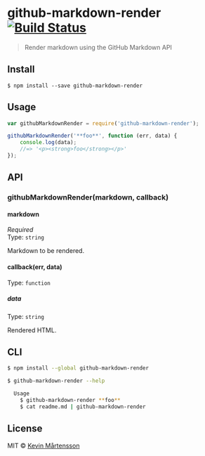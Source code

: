 # github-markdown-render [![Build Status](https://travis-ci.org/kevva/github-markdown-render.svg?branch=master)](https://travis-ci.org/kevva/github-markdown-render)

> Render markdown using the GitHub Markdown API


## Install

```
$ npm install --save github-markdown-render
```


## Usage

```js
var githubMarkdownRender = require('github-markdown-render');

githubMarkdownRender('**foo**', function (err, data) {
	console.log(data);
	//=> '<p><strong>foo</strong></p>'
});
```


## API

### githubMarkdownRender(markdown, callback)

#### markdown

*Required*  
Type: `string`

Markdown to be rendered.

#### callback(err, data)

Type: `function`

##### data

Type: `string`

Rendered HTML.


## CLI

```sh
$ npm install --global github-markdown-render
```

```sh
$ github-markdown-render --help

  Usage
    $ github-markdown-render **foo**
    $ cat readme.md | github-markdown-render
```


## License

MIT © [Kevin Mårtensson](https://github.com/kevva)

